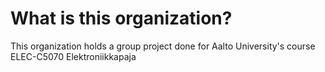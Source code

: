# What is this organization?
This organization holds a group project done for Aalto University's course ELEC-C5070 Elektroniikkapaja
